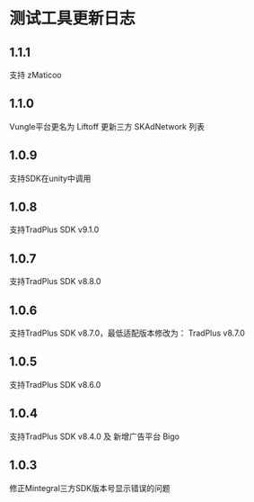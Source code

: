 # 测试工具更新日志

## 1.1.1

支持 zMaticoo

## 1.1.0

Vungle平台更名为 Liftoff
更新三方 SKAdNetwork 列表

## 1.0.9

支持SDK在unity中调用

## 1.0.8

支持TradPlus SDK v9.1.0

## 1.0.7

支持TradPlus SDK v8.8.0

## 1.0.6

支持TradPlus SDK v8.7.0，最低适配版本修改为： TradPlus v8.7.0

## 1.0.5

支持TradPlus SDK v8.6.0

## 1.0.4

支持TradPlus SDK v8.4.0 及 新增广告平台 Bigo

## 1.0.3

修正Mintegral三方SDK版本号显示错误的问题

